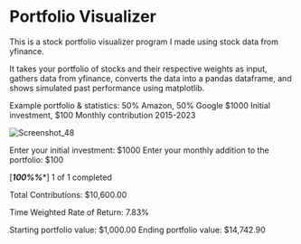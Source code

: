 # Portfolio Visualizer
This is a stock portfolio visualizer program I made using stock data from yfinance.

It takes your portfolio of stocks and their respective weights as input, gathers data from yfinance, converts the data into a pandas dataframe,
and shows simulated past performance using matplotlib.

Example portfolio & statistics:
50% Amazon, 50% Google
$1000 Initial investment, $100 Monthly contribution
2015-2023

![Screenshot_48](https://github.com/Calculator5329/portfolio-visualizer/assets/62777822/7df0a611-f244-4684-810c-82ad7908ee2d)

Enter your initial investment: $1000
Enter your monthly addition to the portfolio: $100

[*********************100%%**********************]  1 of 1 completed

Total Contributions: $10,600.00

Time Weighted Rate of Return: 7.83%

Starting portfolio value: $1,000.00
Ending portfolio value: $14,742.90
